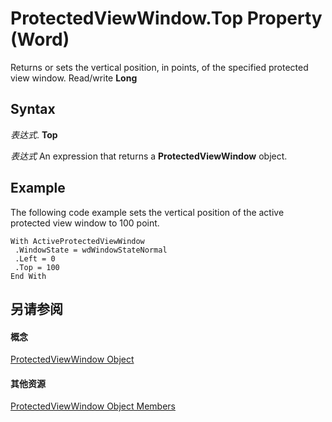 
# ProtectedViewWindow.Top Property (Word)

Returns or sets the vertical position, in points, of the specified protected view window. Read/write  **Long**


## Syntax

 _表达式_. **Top**

 _表达式_ An expression that returns a **ProtectedViewWindow** object.


## Example

The following code example sets the vertical position of the active protected view window to 100 point.


```
With ActiveProtectedViewWindow 
 .WindowState = wdWindowStateNormal 
 .Left = 0 
 .Top = 100 
End With 

```


## 另请参阅


#### 概念


[ProtectedViewWindow Object](d77e80e7-c54e-5954-1586-dacd3c9f7434.md)
#### 其他资源


[ProtectedViewWindow Object Members](http://msdn.microsoft.com/library/03a8f0c3-f76b-f933-9cae-5a159234c289%28Office.15%29.aspx)